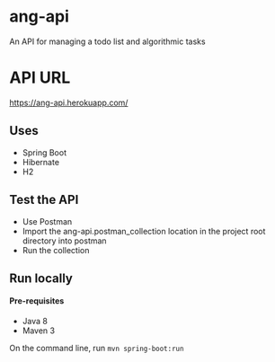 # ang-api
An API for managing a todo list and algorithmic tasks

# API URL
https://ang-api.herokuapp.com/

## Uses 
- Spring Boot
- Hibernate
- H2

## Test the API
- Use Postman
- Import the ang-api.postman_collection location in the project root directory into postman
- Run the collection

## Run locally

#### Pre-requisites
- Java 8
- Maven 3

On the command line, run `mvn spring-boot:run`
